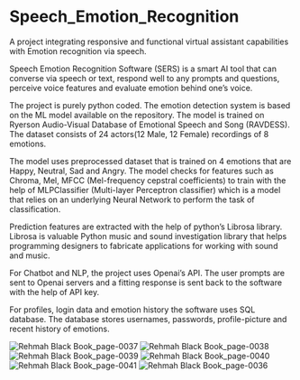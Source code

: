 # Speech_Emotion_Recognition
A project integrating responsive and functional virtual assistant capabilities with Emotion recognition via speech.

Speech Emotion Recognition Software (SERS) is a smart AI tool that can converse via speech or text, respond well to any prompts and questions, perceive voice features and evaluate emotion behind one’s voice.

The project is purely python coded. The emotion detection system is based on the ML model available on the repository. The model is trained on Ryerson Audio-Visual Database of Emotional Speech and Song (RAVDESS). The dataset consists of 24 actors(12 Male, 12 Female) recordings of 8 emotions. 

The model uses preprocessed dataset that is trained on 4 emotions that are Happy, Neutral, Sad and Angry. The model checks for features such as Chroma, Mel, MFCC (Mel-frequency cepstral coefficients) to train with the help of MLPClassifier (Multi-layer Perceptron classifier) which is a model that relies on an underlying Neural Network to perform the task of classification.

Prediction features are extracted with the help of python’s Librosa library. Librosa is valuable Python music and sound investigation library that helps programming designers to fabricate applications for working with sound and music.

For Chatbot and NLP, the project uses Openai’s API. The user prompts are sent to Openai servers and a fitting response is sent back to the software with the help of API key.

For profiles, login data and emotion history the software uses SQL database. The database stores usernames, passwords, profile-picture and recent history of emotions.


![Rehmah Black Book_page-0037](https://github.com/rehmahahmed/Speech_Emotion_Recognition/assets/95929046/883f6ff1-fb3e-4a32-ba82-791fb3fe8ad5)
![Rehmah Black Book_page-0038](https://github.com/rehmahahmed/Speech_Emotion_Recognition/assets/95929046/ee30df93-7b1e-4f67-9888-cd16165b839c)
![Rehmah Black Book_page-0039](https://github.com/rehmahahmed/Speech_Emotion_Recognition/assets/95929046/407d7bcb-2126-4a48-a701-9ed8674cc894)
![Rehmah Black Book_page-0040](https://github.com/rehmahahmed/Speech_Emotion_Recognition/assets/95929046/527ea198-96da-474e-baf4-d3d86fce4094)
![Rehmah Black Book_page-0041](https://github.com/rehmahahmed/Speech_Emotion_Recognition/assets/95929046/69194f25-28ad-412f-9818-b87bfbfdd068)
![Rehmah Black Book_page-0036](https://github.com/rehmahahmed/Speech_Emotion_Recognition/assets/95929046/4f94d2f2-0569-4b1b-bea2-89b20f4ce23d)


